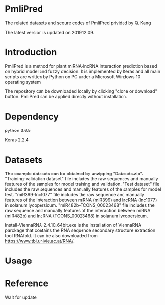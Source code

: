 # PmliPred
The related datasets and scoure codes of PmliPred privided by Q. Kang

The latest version is updated on 2019.12.09.

# Introduction
PmliPred is a method for plant miRNA-lncRNA interaction prediction based on hybrid model and fuzzy decision. It is implemented by Keras  and all main scripts are written by Python on PC under a Microsoft Windows 10 operating system.

The repository can be downloaded locally by clicking "clone or download" button. PmliPred can be applied directly without installation. 

# Dependency
python 3.6.5

Keras 2.2.4

# Datasets
The example datasets can be obtained by unzipping "Datasets.zip".
"Training-validation dataset" file includes the raw sequences and manually features of the samples for model training and validation. 
"Test dataset" file includes the raw sequences and manually features of the samples for model test.
"miR399-lnc1077" file includes the raw sequence and manually features of the interaction between miRNA (miR399) and lncRNA (lnc1077) in solanum lycopersicum. 
"miR482b-TCONS_00023468" file includes the raw sequence and manually features of the interaction between miRNA (miR482b) and lncRNA (TCONS_00023468) in solanum lycopersicum.

Install-ViennaRNA-2.4.10_64bit.exe is the installation of ViennaRNA parckage that contains the RNA sequence secondary structure extraction tool RNAfold. It can be also downloaded from https://www.tbi.univie.ac.at/RNA/.

# Usage



# Reference
Wait for update

